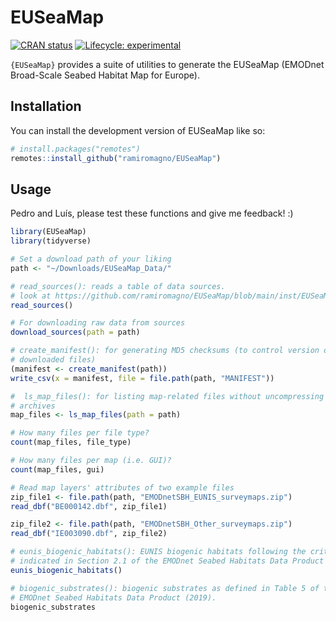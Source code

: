 
<!-- README.md is generated from README.Rmd. Please edit that file -->

# EUSeaMap

<!-- badges: start -->

[![CRAN
status](https://www.r-pkg.org/badges/version/EUSeaMap)](https://CRAN.R-project.org/package=EUSeaMap)
[![Lifecycle:
experimental](https://img.shields.io/badge/lifecycle-experimental-orange.svg)](https://lifecycle.r-lib.org/articles/stages.html#experimental)
<!-- badges: end -->

`{EUSeaMap}` provides a suite of utilities to generate the EUSeaMap
(EMODnet Broad-Scale Seabed Habitat Map for Europe).

## Installation

You can install the development version of EUSeaMap like so:

``` r
# install.packages("remotes")
remotes::install_github("ramiromagno/EUSeaMap")
```

## Usage

Pedro and Luís, please test these functions and give me feedback! :)

``` r
library(EUSeaMap)
library(tidyverse)

# Set a download path of your liking
path <- "~/Downloads/EUSeaMap_Data/"

# read_sources(): reads a table of data sources.
# look at https://github.com/ramiromagno/EUSeaMap/blob/main/inst/EUSeaMap_phase5_rawdata.yml
read_sources()

# For downloading raw data from sources
download_sources(path = path)

# create_manifest(): for generating MD5 checksums (to control version of
# downloaded files)
(manifest <- create_manifest(path))
write_csv(x = manifest, file = file.path(path, "MANIFEST"))

#  ls_map_files(): for listing map-related files without uncompressing the zip
# archives
map_files <- ls_map_files(path = path)

# How many files per file type?
count(map_files, file_type)

# How many files per map (i.e. GUI)?
count(map_files, gui)

# Read map layers' attributes of two example files
zip_file1 <- file.path(path, "EMODnetSBH_EUNIS_surveymaps.zip")
read_dbf("BE000142.dbf", zip_file1)

zip_file2 <- file.path(path, "EMODnetSBH_Other_surveymaps.zip")
read_dbf("IE003090.dbf", zip_file2)

# eunis_biogenic_habitats(): EUNIS biogenic habitats following the criteria
# indicated in Section 2.1 of the EMODnet Seabed Habitats Data Product (2019)
eunis_biogenic_habitats()

# biogenic_substrates(): biogenic substrates as defined in Table 5 of the
# EMODnet Seabed Habitats Data Product (2019).
biogenic_substrates

```
